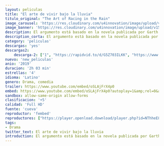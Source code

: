 ```yaml
---
layout: peliculas
title: "El arte de vivir bajo la lluvia"
titulo_original: "The Art of Racing in the Rain"
image_carousel: 'https://res.cloudinary.com/u4innovation/image/upload/v1566096201/arte-vivir-min_vo0t4h.jpg'
image_banner: 'https://res.cloudinary.com/u4innovation/image/upload/v1566096204/__5d31f55db002c-min_mgh0ni.jpg'
description: El argumento está basado en la novela publicada por Garth Stein, la cual responde al mismo nombre que el filme. La historia combina diferentes sentimientos y situaciones comprometidas para la sociedad como son el dolor, la liberación, el cariño o el riesgo. Enzo, un perro que ha experimentado muchas aventuras interesantes a lo largo de su vida, es el personaje que pone voz a la película. Pese a no ser una persona de carne y hueso, este entrañable animal será capaz de dar diferentes lecciones a los seres humanos sobre cuál tendría que ser la manera adecuada de actuar sea cual sea la situación en la que se encuentren.
description_corta: El argumento está basado en la novela publicada por Garth Stein, la cual responde al mismo nombre que el filme. La historia combina diferentes sentimientos y situaciones comprometidas para la sociedad como son el dolor, la liberación, el cariño o el riesgo. Enzo, un perro que ha...
category: 'peliculas'
descargas: 'yes'
descargas2:
    descarga-2: ["1", "https://rapidvid.to/d/G5Z703ILKK", "https://www.google.com/s2/favicons?domain=www.rapidvideo.com","RapidVideo","https://res.cloudinary.com/imbriitneysam/image/upload/v1541473684/mexico.png", "Latino", "TS-Screener"]
nuevo: 'new_peliculas'
anio: '2019'
duracion: '2h 03 min'
estrellas: '4'
idioma: 'Latino'
genero: Drama, comedia
trailer: https://www.youtube.com/embed/oSLAjFrX4p0
embed: https://www.youtube.com/embed/oSLAjFrX4p0?autoplay=1&amp;rel=0&amp;hd=1&border=0&wmode=opaque&enablejsapi=1&modestbranding=1&controls=1&showinfo=0
sandbox: allow-same-origin allow-forms
clasificacion: '+5'
calidad: 'Full HD'
fuente: 'cueva'
reproductor: 'fembed'
reproductores: ["https://player.openload.download/player.php?id=NThheE8vVlFPWUVQaGo2Y0JxclF0b2JXamxVK3Y3NGQ3TDA1Nm1jMlFYZ2t3UjdZMUo0cnpacVFPcmxObkMzOW9RYU5XeXBZZjAzTVBjWG5TOTFONkE9PQ","https://www.zembed.to/public/dist/asteroid.html?id=1301578ae5685c0eaedf14b7efcb7a57&title=The%20Art%20of%20Racing%20in%20the%20Rain","https://api.cuevana3.io/olpremium/gd.php?file=ek5lbm9xYWNrS0xNejZaa1paRFE0OG5SbjZHVXh0SGx5ZENjcDZDUXhPTFJrcU9lbE52RzVaTFRtNkp5eThXd3NiZUFxdz09","https://api.cuevana3.io/rr/gd.php?h=ek5lbm9xYWNrS0xJMVp5b21KREk0dFBLbjVkaHhkRGdrOG1jbnBpUnhhS1ZxSUdNaXBYUndaZXNoNXFLdTYycDBydUZmbldYcnRTcXQ1S2FhTkhLNmRxU3FadVkyUT09"]
tags:
- Drama
twitter_text: El arte de vivir bajo la lluvia
introduction: El argumento está basado en la novela publicada por Garth Stein, la cual responde al mismo nombre que el filme. La historia combina diferentes sentimientos y situaciones comprometidas para la sociedad como son el dolor, la liberación, el cariño o el riesgo. Enzo, un perro que ha...
---
```












